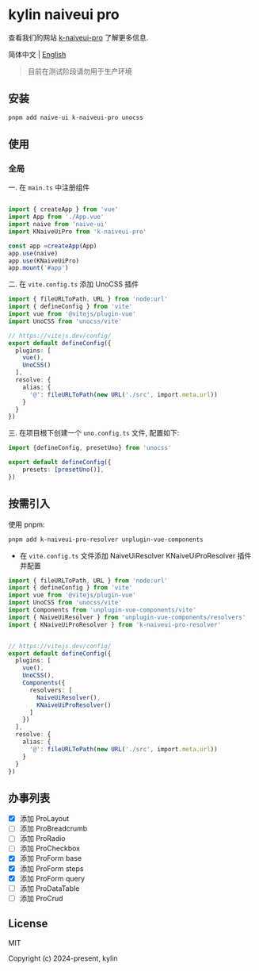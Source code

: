 # kylin naiveui pro

查看我们的网站 [k-naiveui-pro](https://infernalazazel.github.io/k-naiveui-pro/) 了解更多信息.

简体中文 | [English](./README.md)

> 目前在测试阶段请勿用于生产环境

## 安装

```bash
pnpm add naive-ui k-naiveui-pro unocss
```

## 使用

### 全局

一. 在 `main.ts` 中注册组件

```ts

import { createApp } from 'vue'
import App from './App.vue'
import naive from 'naive-ui'
import KNaiveUiPro from 'k-naiveui-pro'

const app =createApp(App)
app.use(naive)
app.use(KNaiveUiPro)
app.mount('#app')
```
二. 在 `vite.config.ts` 添加 UnoCSS 插件

```ts
import { fileURLToPath, URL } from 'node:url'
import { defineConfig } from 'vite'
import vue from '@vitejs/plugin-vue'
import UnoCSS from 'unocss/vite'

// https://vitejs.dev/config/
export default defineConfig({
  plugins: [
    vue(),
    UnoCSS()
  ],
  resolve: {
    alias: {
      '@': fileURLToPath(new URL('./src', import.meta.url))
    }
  }
})
```
三. 在项目根下创建一个 `uno.config.ts` 文件, 配置如下:

```ts
import {defineConfig, presetUno} from 'unocss'

export default defineConfig({
    presets: [presetUno()],
})
```

## 按需引入

使用 pnpm:

```bash
pnpm add k-naiveui-pro-resolver unplugin-vue-components
```

- 在 `vite.config.ts` 文件添加 NaiveUiResolver KNaiveUiProResolver 插件并配置

```ts
import { fileURLToPath, URL } from 'node:url'
import { defineConfig } from 'vite'
import vue from '@vitejs/plugin-vue'
import UnoCSS from 'unocss/vite'
import Components from 'unplugin-vue-components/vite'
import { NaiveUiResolver } from 'unplugin-vue-components/resolvers'
import { KNaiveUiProResolver } from 'k-naiveui-pro-resolver'


// https://vitejs.dev/config/
export default defineConfig({
  plugins: [
    vue(),
    UnoCSS(),
    Components({
      resolvers: [
        NaiveUiResolver(), 
        KNaiveUiProResolver()
      ]
    })
  ],
  resolve: {
    alias: {
      '@': fileURLToPath(new URL('./src', import.meta.url))
    }
  }
})
```

## 办事列表

- [X] 添加 ProLayout
- [ ] 添加 ProBreadcrumb
- [ ] 添加 ProRadio
- [ ] 添加 ProCheckbox
- [X] 添加 ProForm base
- [X] 添加 ProForm steps
- [X] 添加 ProForm query
- [ ] 添加 ProDataTable
- [ ] 添加 ProCrud

## License
MIT

Copyright (c) 2024-present, kylin